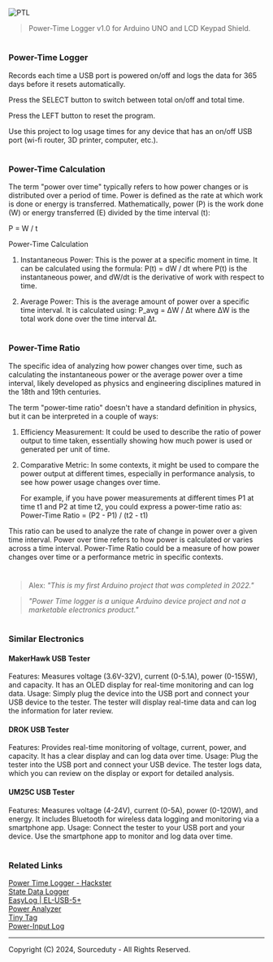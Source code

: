 ![PTL](https://github.com/sourceduty/PowerTime/assets/123030236/8572d0d4-7177-4c59-bc71-37570251cd90)

> Power-Time Logger v1.0 for Arduino UNO and LCD Keypad Shield.

#
### Power-Time Logger

Records each time a USB port is powered on/off and logs the data for 365 days before it resets automatically.

Press the SELECT button to switch between total on/off and total time.

Press the LEFT button to reset the program.

Use this project to log usage times for any device that has an on/off USB port (wi-fi router, 3D printer, computer, etc.).

#
### Power-Time Calculation

The term "power over time" typically refers to how power changes or is distributed over a period of time. Power is defined as the rate at which work is done or energy is transferred. Mathematically, power (P) is the work done (W) or energy transferred (E) divided by the time interval (t):

P = W / t

Power-Time Calculation

1. Instantaneous Power: This is the power at a specific moment in time. It can be calculated using the formula:
   P(t) = dW / dt
   where P(t) is the instantaneous power, and dW/dt is the derivative of work with respect to time.

2. Average Power: This is the average amount of power over a specific time interval. It is calculated using:
   P_avg = ΔW / Δt
   where ΔW is the total work done over the time interval Δt.

#
### Power-Time Ratio

The specific idea of analyzing how power changes over time, such as calculating the instantaneous power or the average power over a time interval, likely developed as physics and engineering disciplines matured in the 18th and 19th centuries.

The term "power-time ratio" doesn't have a standard definition in physics, but it can be interpreted in a couple of ways:

1. Efficiency Measurement: It could be used to describe the ratio of power output to time taken, essentially showing how much power is used or generated per unit of time.
   
2. Comparative Metric: In some contexts, it might be used to compare the power output at different times, especially in performance analysis, to see how power usage changes over time.

   For example, if you have power measurements at different times P1 at time t1 and P2 at time t2, you could express a power-time ratio as:
   Power-Time Ratio = (P2 - P1) / (t2 - t1)

This ratio can be used to analyze the rate of change in power over a given time interval. Power over time refers to how power is calculated or varies across a time interval. Power-Time Ratio could be a measure of how power changes over time or a performance metric in specific contexts.

#

> Alex: *"This is my first Arduino project that was completed in 2022."*

> *"Power Time logger is a unique Arduino device project and not a marketable electronics product."*

#
### Similar Electronics

#### MakerHawk USB Tester

Features: Measures voltage (3.6V-32V), current (0-5.1A), power (0-155W), and capacity. It has an OLED display for real-time monitoring and can log data.
Usage: Simply plug the device into the USB port and connect your USB device to the tester. The tester will display real-time data and can log the information for later review.

#### DROK USB Tester

Features: Provides real-time monitoring of voltage, current, power, and capacity. It has a clear display and can log data over time.
Usage: Plug the tester into the USB port and connect your USB device. The tester logs data, which you can review on the display or export for detailed analysis.

#### UM25C USB Tester

Features: Measures voltage (4-24V), current (0-5A), power (0-120W), and energy. It includes Bluetooth for wireless data logging and monitoring via a smartphone app.
Usage: Connect the tester to your USB port and your device. Use the smartphone app to monitor and log data over time.

#
### Related Links

[Power Time Logger - Hackster](https://www.hackster.io/s0urceduty/power-time-logger-for-arduino-uno-fe7fab)
<br>
[State Data Logger](https://www.omega.ca/en/data-acquisition/data-loggers/state-event-and-pulse-data-loggers/p/OM-EL-USB-5-Logger)
<br>
[EasyLog | EL-USB-5+](https://lascarelectronics.com/data-loggers/event-count-state/el-usb-5-plus/)
<br>
[Power Analyzer](https://www.aemc.com/products/power-analyzers/)
<br>
[Tiny Tag](https://www.geminidataloggers.com/data-loggers/tinytag-energy-data-logger/tge-0001)
<br>
[Power-Input Log](https://github.com/sourceduty/Power-Input_Log)

***
Copyright (C) 2024, Sourceduty - All Rights Reserved.
